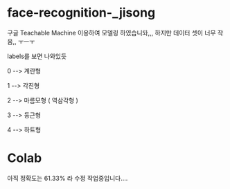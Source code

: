 # face-recognition-_jisong
구글 Teachable Machine 이용하여 모델링 하였습니돠,,, 
하지만 데이터 셋이 너무 작음,, ㅜㅡㅜ



labels를 보면 나와있듯 



0 --> 계란형 

1 --> 각진형 

2 --> 마름모형 ( 역삼각형 ) 

3 --> 둥근형  

4 --> 하트형 
 


# Colab
아직 정확도는 61.33% 라 수정 작업중입니다....
